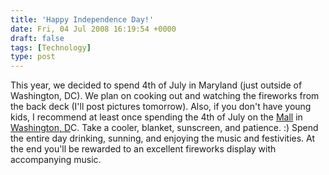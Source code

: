 ```yaml
---
title: 'Happy Independence Day!'
date: Fri, 04 Jul 2008 16:19:54 +0000
draft: false
tags: [Technology]
type: post
---
```


This year, we decided to spend 4th of July in Maryland (just outside of Washington, DC). We plan on cooking out and watching the fireworks from the back deck (I'll post pictures tomorrow). Also, if you don't have young kids, I recommend at least once spending the 4th of July on the [Mall](http://www.nationalmall.org/) in [Washington, D](http://en.wikipedia.org/wiki/Washington,_D.C.)C. Take a cooler, blanket, sunscreen, and patience. :) Spend the entire day drinking, sunning, and enjoying the music and festivities. At the end you'll be rewarded to an excellent fireworks display with accompanying music.